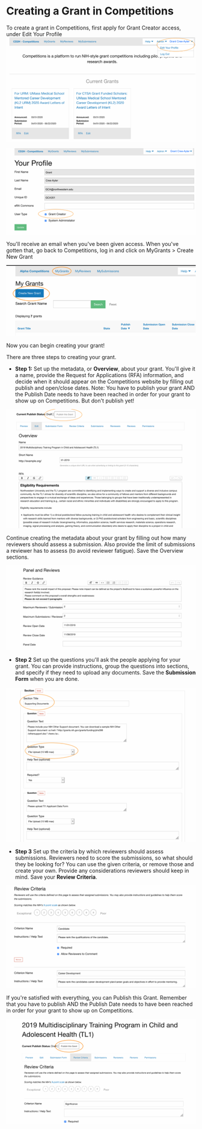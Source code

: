 # Creating a Grant in Competitions

To create a grant in Competitions, first apply for Grant Creator access, under Edit Your Profile
![](img/create_grant_1.png)


![](img/create_grant_2.png)

You'll receive an email when you've been given access.
When you've gotten that, go back to Competitions, log in and click on MyGrants > Create New Grant

![](img/create_grant_3.png)

Now you can begin creating your grant!

There are three steps to creating your grant.
* __Step 1:__ Set up the metadata, or __Overview__, about your grant. You'll give it a name, provide the Request for Applications (RFA) information, and decide when it should appear on the Competitions website by filling out publish and open/close dates. Note: You have to publish your grant AND the Publish Date needs to have been reached in order for your grant to show up on Competitions. But don't publish yet!

![](img/create_grant_4.png)

Continue creating the metadata about your grant by filling out how many reviewers should assess a submission. Also provide the limit
of submissions a reviewer has to assess (to avoid reviewer fatigue). Save the Overview sections.

![](img/create_grant_5.png)

* __Step 2__ Set up the questions you'll ask the people applying for your grant. You can provide instructions, group the questions into sections, and specify if they need to upload any documents. Save the __Submission Form__ when you are done. 

![](img/create_grant_6.png)

* __Step 3__ Set up the criteria by which reviewers should assess submissions. Reviewers need to score the submissions, so what should they be looking for? You can use the given criteria, or remove those and create your own. Provide any considerations reviewers should keep in mind. Save your __Review Criteria__.

![](img/create_grant_7.png)

 If you're satisfied with everything, you can Publish this Grant. Remember that you have to publish AND the Publish Date needs to have been reached in order for your grant to show up on Competitions. 

![](img/create_grant_8.png)
